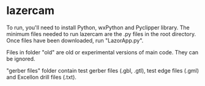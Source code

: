 # lazercam

To run, you'll need to install Python, wxPython and Pyclipper library. The minimum files needed to run lazercam are the .py files in the root directory. Once files have been downloaded, run "LazorApp.py".

Files in folder "old" are old or experimental versions of main code. They can be ignored. 

"gerber files" folder contain test gerber files (.gbl, .gtl), test edge files (.gml) and Excellon drill files (.txt). 
